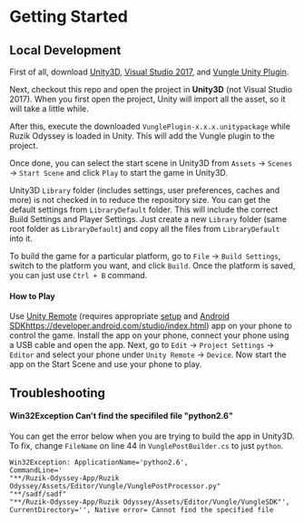 # Getting Started

## Local Development

First of all, download [Unity3D](https://unity3d.com/get-unity/download), [Visual Studio 2017](https://www.visualstudio.com/downloads/), and [Vungle Unity Plugin](https://dashboard.vungle.com/sdk). 

Next, checkout this repo and open the project in __Unity3D__ (not Visual Studio 2017). When you first open the project, Unity will import all the asset, so it will take a little while. 

After this, execute the downloaded `VunglePlugin-x.x.x.unitypackage` while Ruzik Odyssey is loaded in Unity. This will add the Vungle plugin to the project.

Once done, you can select the start scene in Unity3D from `Assets` -> `Scenes` -> `Start Scene` and click `Play` to start the game in Unity3D.

Unity3D `Library` folder (includes settings, user preferences, caches and more) is not checked in to reduce the repository size. You can get the default settings from `LibraryDefault` folder. This will include the correct Build Settings and Player Settings. Just create a new `Library` folder (same root folder as `LibraryDefault`) and copy all the files from `LibraryDefault` into it.

To build the game for a particular platform, go to `File` -> `Build Settings`, switch to the platform you want, and click `Build`. Once the platform is saved, you can just use `Ctrl + B` command.

#### How to Play

Use [Unity Remote](https://docs.unity3d.com/Manual/UnityRemote5.html) (requires appropriate [setup](https://answers.unity.com/questions/198853/unity-remote-for-android-not-working-solution.html) and [Android SDK]()https://developer.android.com/studio/index.html) app on your phone to control the game. Install the app on your phone, connect your phone using a USB cable and open the app. Next, go to `Edit` -> `Project Settings` -> `Editor` and select your phone under `Unity Remote` -> `Device`. Now start the app on the Start Scene and use your phone to play.

## Troubleshooting

#### Win32Exception Can't find the specifiled file "python2.6"

You can get the error below when you are trying to build the app in Unity3D. To fix, change `FileName` on line 44 in `VunglePostBuilder.cs` to just `python`.

```
Win32Exception: ApplicationName='python2.6', 
CommandLine='
"**/Ruzik-Odyssey-App/Ruzik Odyssey/Assets/Editor/Vungle/VunglePostProcessor.py" 
"**/sadf/sadf" 
"**/Ruzik-Odyssey-App/Ruzik Odyssey/Assets/Editor/Vungle/VungleSDK"', 
CurrentDirectory='', Native error= Cannot find the specified file
```
